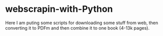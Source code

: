 # webscrapin-with-Python

Here I am puting some scripts for downloading some stuff from web, then converting it to PDFm and then combine it to one book (4-13k pages).
